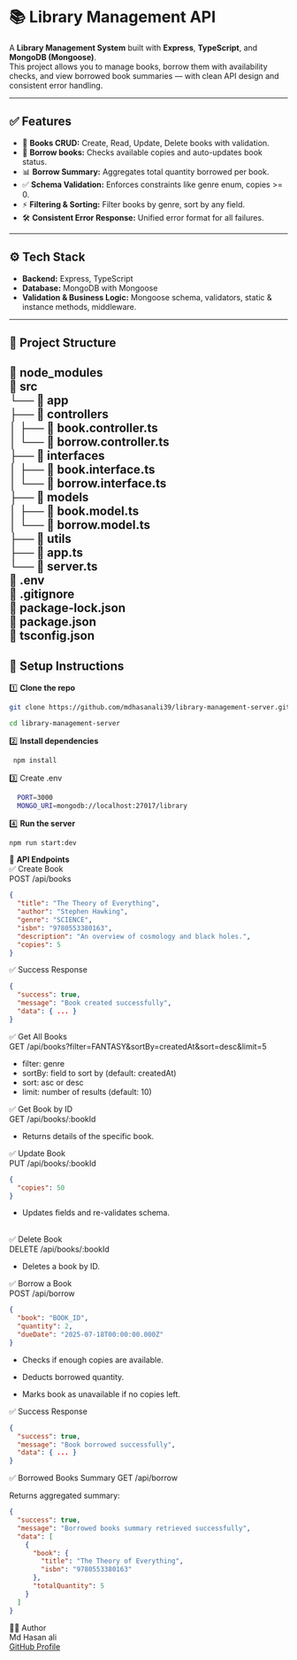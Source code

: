 # 📚 Library Management API

A **Library Management System** built with **Express**, **TypeScript**, and **MongoDB (Mongoose)**.  
This project allows you to manage books, borrow them with availability checks, and view borrowed book summaries — with clean API design and consistent error handling.

---

## ✅ Features

- 📖 **Books CRUD:** Create, Read, Update, Delete books with validation.
- 🔑 **Borrow books:** Checks available copies and auto-updates book status.
- 📊 **Borrow Summary:** Aggregates total quantity borrowed per book.
- ✅ **Schema Validation:** Enforces constraints like genre enum, copies >= 0.
- ⚡ **Filtering & Sorting:** Filter books by genre, sort by any field.
- 🛠️ **Consistent Error Response:** Unified error format for all failures.

---

## ⚙️ Tech Stack

- **Backend:** Express, TypeScript
- **Database:** MongoDB with Mongoose
- **Validation & Business Logic:** Mongoose schema, validators, static & instance methods, middleware.

---

## 📁 Project Structure

📁 node_modules <br>
📁 src <br>
 └── 📁 app <br>
      ├── 📁 controllers <br>
      │     ├── 📄 book.controller.ts <br>
      │     └── 📄 borrow.controller.ts <br>
      ├── 📁 interfaces <br>
      │     ├── 📄 book.interface.ts <br>
      │     └── 📄 borrow.interface.ts <br>
      ├── 📁 models <br>
      │     ├── 📄 book.model.ts <br>
      │     └── 📄 borrow.model.ts <br>
      ├── 📁 utils <br>
      ├── 📄 app.ts <br>
      └── 📄 server.ts <br>
📄 .env <br>
📄 .gitignore <br>
📄 package-lock.json <br>
📄 package.json <br>
📄 tsconfig.json <br>
---

## 🚀 Setup Instructions

1️⃣ **Clone the repo**

```bash
git clone https://github.com/mdhasanali39/library-management-server.git
```
```bash
cd library-management-server
```
2️⃣ **Install dependencies**
```bash
 npm install
```
3️⃣ Create .env
```bash
  PORT=3000
  MONGO_URI=mongodb://localhost:27017/library

```
4️⃣ **Run the server**
```bash
npm run start:dev
```

📌 **API Endpoints** <br>
✅ Create Book <br>
POST /api/books
```json
{
  "title": "The Theory of Everything",
  "author": "Stephen Hawking",
  "genre": "SCIENCE",
  "isbn": "9780553380163",
  "description": "An overview of cosmology and black holes.",
  "copies": 5
}
```
✅ Success Response
```json
{
  "success": true,
  "message": "Book created successfully",
  "data": { ... }
}
```
✅ Get All Books <br>
GET /api/books?filter=FANTASY&sortBy=createdAt&sort=desc&limit=5
- filter: genre
- sortBy: field to sort by (default: createdAt)
- sort: asc or desc
- limit: number of results (default: 10)

✅ Get Book by ID <br>
  GET /api/books/:bookId

- Returns details of the specific book. <br>

✅ Update Book <br>
PUT /api/books/:bookId
```json
{
  "copies": 50
}
```
- Updates fields and re-validates schema. <br> <br>

✅ Delete Book <br>
DELETE /api/books/:bookId <br>

- Deletes a book by ID. <br>

✅ Borrow a Book <br>
POST /api/borrow
```json
{
  "book": "BOOK_ID",
  "quantity": 2,
  "dueDate": "2025-07-18T00:00:00.000Z"
}
```
- Checks if enough copies are available.

- Deducts borrowed quantity.

- Marks book as unavailable if no copies left.

✅ Success Response
```json
{
  "success": true,
  "message": "Book borrowed successfully",
  "data": { ... }
}
```

✅ Borrowed Books Summary
GET /api/borrow

Returns aggregated summary:
```json
{
  "success": true,
  "message": "Borrowed books summary retrieved successfully",
  "data": [
    {
      "book": {
        "title": "The Theory of Everything",
        "isbn": "9780553380163"
      },
      "totalQuantity": 5
    }
  ]
}
```

🧑‍💻 Author <br>
Md Hasan ali <br>
[GitHub Profile](https://github.com/mdhasanali39)
